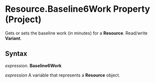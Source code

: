 
# Resource.Baseline6Work Property (Project)

Gets or sets the baseline work (in minutes) for a  **Resource**. Read/write **Variant**.


## Syntax

 _expression_. **Baseline6Work**

 _expression_ A variable that represents a **Resource** object.

